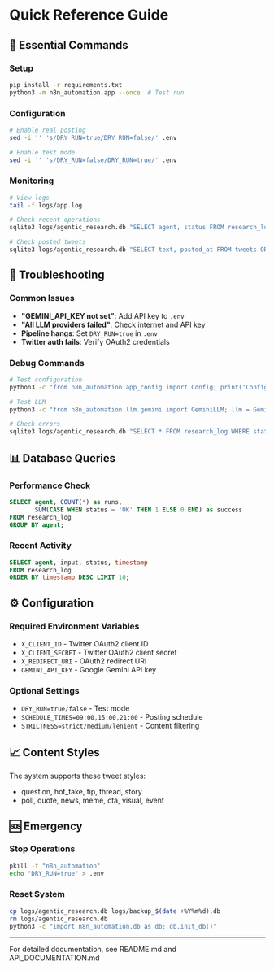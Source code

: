 # Quick Reference Guide

## 🚀 Essential Commands

### Setup
```bash
pip install -r requirements.txt
python3 -m n8n_automation.app --once  # Test run
```

### Configuration
```bash
# Enable real posting
sed -i '' 's/DRY_RUN=true/DRY_RUN=false/' .env

# Enable test mode  
sed -i '' 's/DRY_RUN=false/DRY_RUN=true/' .env
```

### Monitoring
```bash
# View logs
tail -f logs/app.log

# Check recent operations
sqlite3 logs/agentic_research.db "SELECT agent, status FROM research_log ORDER BY timestamp DESC LIMIT 10;"

# Check posted tweets
sqlite3 logs/agentic_research.db "SELECT text, posted_at FROM tweets ORDER BY id DESC LIMIT 5;"
```

## 🔧 Troubleshooting

### Common Issues
- **"GEMINI_API_KEY not set"**: Add API key to `.env`
- **"All LLM providers failed"**: Check internet and API key
- **Pipeline hangs**: Set `DRY_RUN=true` in `.env`
- **Twitter auth fails**: Verify OAuth2 credentials

### Debug Commands
```bash
# Test configuration
python3 -c "from n8n_automation.app_config import Config; print('Config OK')"

# Test LLM
python3 -c "from n8n_automation.llm.gemini import GeminiLLM; llm = GeminiLLM(); print('LLM OK')"

# Check errors
sqlite3 logs/agentic_research.db "SELECT * FROM research_log WHERE status LIKE '%ERROR%';"
```

## 📊 Database Queries

### Performance Check
```sql
SELECT agent, COUNT(*) as runs, 
       SUM(CASE WHEN status = 'OK' THEN 1 ELSE 0 END) as success
FROM research_log 
GROUP BY agent;
```

### Recent Activity
```sql
SELECT agent, input, status, timestamp 
FROM research_log 
ORDER BY timestamp DESC LIMIT 10;
```

## ⚙️ Configuration

### Required Environment Variables
- `X_CLIENT_ID` - Twitter OAuth2 client ID
- `X_CLIENT_SECRET` - Twitter OAuth2 client secret  
- `X_REDIRECT_URI` - OAuth2 redirect URI
- `GEMINI_API_KEY` - Google Gemini API key

### Optional Settings
- `DRY_RUN=true/false` - Test mode
- `SCHEDULE_TIMES=09:00,15:00,21:00` - Posting schedule
- `STRICTNESS=strict/medium/lenient` - Content filtering

## 📈 Content Styles

The system supports these tweet styles:
- question, hot_take, tip, thread, story
- poll, quote, news, meme, cta, visual, event

## 🆘 Emergency

### Stop Operations
```bash
pkill -f "n8n_automation"
echo "DRY_RUN=true" > .env
```

### Reset System
```bash
cp logs/agentic_research.db logs/backup_$(date +%Y%m%d).db
rm logs/agentic_research.db
python3 -c "import n8n_automation.db as db; db.init_db()"
```

---

For detailed documentation, see README.md and API_DOCUMENTATION.md 